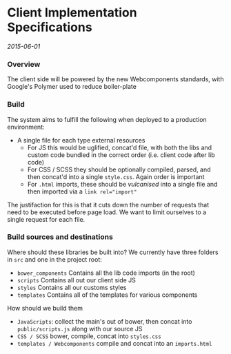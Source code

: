 # Client Implementation Specifications
_2015-06-01_

### Overview

The client side will be powered by the new Webcomponents standards, with
Google's Polymer used to reduce boiler-plate

### Build
The system aims to fulfill the following when deployed to a production
environment:

- A single file for each type external resources
  - For JS this would be uglified, concat'd file, with both the libs and custom
    code bundled in the correct order (i.e. client code after lib code)
  - For CSS / SCSS they should be optionally compiled, parsed, and then
    concat'd into a single `style.css`. Again order is important
  - For `.html` imports, these should be _vulcanised_ into a single file and
    then imported via a `link rel="import"`

The justifaction for this is that it cuts down the number of requests that need
to be executed before page load. We want to limit ourselves to a single request
for each file.

### Build sources and destinations
Where should these libraries be built into?
We currently have three folders in `src` and one in the project root:
- `bower_components` Contains all the lib code imports (in the root)
- `scripts` Contains all out our client side JS
- `styles` Contains all our customs styles
- `templates` Contains all of the templates for various components

How should we build them
- `JavaScripts`: collect the main's out of bower, then concat into
  `public/scripts.js` along with our source JS
- `CSS / SCSS` bower, compile, concat into `styles.css`
- `templates / Webcomponents` compile and concat into an `imports.html`
